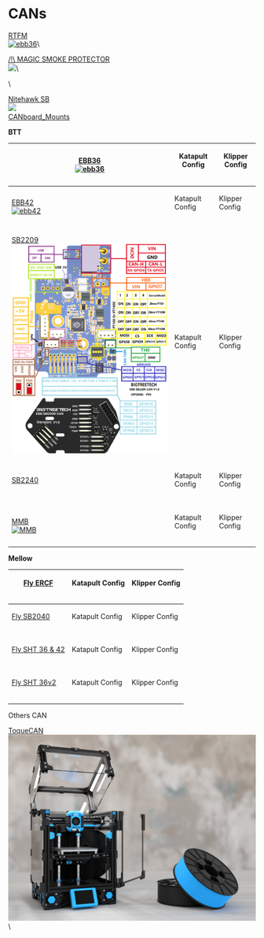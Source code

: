 # CANs

[RTFM\
![ebb36](https://camo.githubusercontent.com/b4a0cd4d9fe8061f274e23039525f986246b5eac7fcc118fa6eaa00324bd8e9d/68747470733a2f2f6d656469612e666f72676563646e2e6e65742f617661746172732f3130312f3937382f3633363332373035393536313835383232392e706e67)](https://canbus.esoterical.online/)\\

[/!\ MAGIC SMOKE PROTECTOR\
![](https://camo.githubusercontent.com/46bdb027ebc9c6bb10ae2a32ea9025fa9e71244503cd03c7bda5caeb5db6eaaf/68747470733a2f2f6d656469612e7072696e7461626c65732e636f6d2f6d656469612f7072696e74732f3634323030312f696d616765732f353037303235385f63336163613866632d643931302d346364382d393163392d3433316437383835646632315f65383738343964332d336439632d346663612d386231332d3334623436363661656139312f7468756d62732f696e736964652f31323830783936302f6a70672f70726f74332e77656270)](https://www.printables.com/fr/model/642001-voron-stealthburner-sb2209-misalignment-protector)\\

\\

[Nitehawk SB\
![](https://github.com/MotorDynamicsLab/Nitehawk-SB/raw/master/Images/nitehawk_sb_logo.svg)](https://github.com/MotorDynamicsLab/Nitehawk-SB)\
[CANboard\_Mounts](https://github.com/KayosMaker/CANboard_Mounts)

**BTT**

| <p><a href="https://github.com/bigtreetech/EBB/tree/master/EBB%20CAN%20V1.1%20(STM32G0B1)/EBB36%20CAN%20V1.1">EBB36<br><img src="https://github.com/bigtreetech/EBB/raw/master/EBB%20CAN%20V1.0%20(STM32F072)/EBB36%20CAN%20V1.0/Hardware/EBB36%20CAN%20V1.0-PIN.png" alt="ebb36"></a></p>                                        | <p>Katapult Config<br><a href="https://canbus.esoterical.online/toolhead_flashing/common_hardware/BigTreeTech%20EBB36%20V1.2/README.html"><img src="https://user-images.githubusercontent.com/124253477/228764838-d75c7bc4-a27f-4c3a-b6c8-ef0e78f49f4f.png" alt=""></a></p>                                                                                                                                                                                                                                                                                                                                                                                                                                                                                                                                                                                                                                                                                                            | <p>Klipper Config<br><a href="https://canbus.esoterical.online/toolhead_flashing/common_hardware/BigTreeTech%20EBB36%20V1.2/README.html"><img src="https://user-images.githubusercontent.com/124253477/221349102-cd2f4060-9c29-44aa-b722-9883262b2fc3.png" alt=""></a></p>                                                                                                                                                                                                                                                                                                                                                                                                                                                                                                                                                                                                                                                                                                            |
| --------------------------------------------------------------------------------------------------------------------------------------------------------------------------------------------------------------------------------------------------------------------------------------------------------------------------------- | -------------------------------------------------------------------------------------------------------------------------------------------------------------------------------------------------------------------------------------------------------------------------------------------------------------------------------------------------------------------------------------------------------------------------------------------------------------------------------------------------------------------------------------------------------------------------------------------------------------------------------------------------------------------------------------------------------------------------------------------------------------------------------------------------------------------------------------------------------------------------------------------------------------------------------------------------------------------------------------- | ------------------------------------------------------------------------------------------------------------------------------------------------------------------------------------------------------------------------------------------------------------------------------------------------------------------------------------------------------------------------------------------------------------------------------------------------------------------------------------------------------------------------------------------------------------------------------------------------------------------------------------------------------------------------------------------------------------------------------------------------------------------------------------------------------------------------------------------------------------------------------------------------------------------------------------------------------------------------------------- |
| <p><a href="https://github.com/bigtreetech/EBB/tree/master/EBB%20CAN%20V1.1%20(STM32G0B1)/EBB42%20CAN%20V1.1">EBB42<br><img src="https://github.com/bigtreetech/EBB/raw/master/EBB%20CAN%20V1.0%20(STM32F072)/EBB42%20CAN%20V1.0/Hardware/EBB42%20CAN%20V1.0-PIN.png" alt="ebb42"></a></p>                                        | <p>Katapult Config<br><a href="https://canbus.esoterical.online/toolhead_flashing/common_hardware/BigTreeTech%20EBB42%20V1.2/README.html"><img src="https://user-images.githubusercontent.com/124253477/228764838-d75c7bc4-a27f-4c3a-b6c8-ef0e78f49f4f.png" alt=""></a></p>                                                                                                                                                                                                                                                                                                                                                                                                                                                                                                                                                                                                                                                                                                            | <p>Klipper Config<br><a href="https://canbus.esoterical.online/toolhead_flashing/common_hardware/BigTreeTech%20EBB42%20V1.2/README.html"><img src="https://user-images.githubusercontent.com/124253477/221349102-cd2f4060-9c29-44aa-b722-9883262b2fc3.png" alt=""></a></p>                                                                                                                                                                                                                                                                                                                                                                                                                                                                                                                                                                                                                                                                                                            |
| <p><a href="https://github.com/bigtreetech/EBB/tree/master/EBB%20SB2209%20CAN%20(RP2040)">SB2209<br><img src="https://github.com/bigtreetech/EBB/raw/master/EBB%20SB2209%20CAN%20(RP2040)/Hardware/EBB%20SB2209%20CAN%20V1.0%EF%BC%88RP2040%EF%BC%89-Pin.png" alt=""></a></p>                                                     | <p>Katapult Config<br><a href="https://canbus.esoterical.online/toolhead_flashing/common_hardware/BigTreeTech%20SB2209%20(RP2040)/README.html"><img src="https://private-user-images.githubusercontent.com/124253477/299165331-3b1a7a33-48ce-4136-8a0f-0aad49d65f76.png?jwt=eyJhbGciOiJIUzI1NiIsInR5cCI6IkpXVCJ9.eyJpc3MiOiJnaXRodWIuY29tIiwiYXVkIjoicmF3LmdpdGh1YnVzZXJjb250ZW50LmNvbSIsImtleSI6ImtleTUiLCJleHAiOjE3NDM0MzAwNzksIm5iZiI6MTc0MzQyOTc3OSwicGF0aCI6Ii8xMjQyNTM0NzcvMjk5MTY1MzMxLTNiMWE3YTMzLTQ4Y2UtNDEzNi04YTBmLTBhYWQ0OWQ2NWY3Ni5wbmc_WC1BbXotQWxnb3JpdGhtPUFXUzQtSE1BQy1TSEEyNTYmWC1BbXotQ3JlZGVudGlhbD1BS0lBVkNPRFlMU0E1M1BRSzRaQSUyRjIwMjUwMzMxJTJGdXMtZWFzdC0xJTJGczMlMkZhd3M0X3JlcXVlc3QmWC1BbXotRGF0ZT0yMDI1MDMzMVQxNDAyNTlaJlgtQW16LUV4cGlyZXM9MzAwJlgtQW16LVNpZ25hdHVyZT0zNjA3MDkzNTljMDQzYTFkMjQ4ZDQxZjdlZTE2YWUzYmVlN2I4OTZiZDhiOGNmODVjNTc2YWVlZDQwNzUxMzkwJlgtQW16LVNpZ25lZEhlYWRlcnM9aG9zdCJ9.OVtwi4fbPbmZ6fxHMNXZboxOVvSTRS6maCm-iHu5y1E" alt=""></a></p> | <p>Klipper Config<br><a href="https://canbus.esoterical.online/toolhead_flashing/common_hardware/BigTreeTech%20SB2209%20(RP2040)/README.html"><img src="https://private-user-images.githubusercontent.com/124253477/277043232-aac98e3a-472f-4934-9000-13de6e66849e.png?jwt=eyJhbGciOiJIUzI1NiIsInR5cCI6IkpXVCJ9.eyJpc3MiOiJnaXRodWIuY29tIiwiYXVkIjoicmF3LmdpdGh1YnVzZXJjb250ZW50LmNvbSIsImtleSI6ImtleTUiLCJleHAiOjE3NDM0MzAwNzksIm5iZiI6MTc0MzQyOTc3OSwicGF0aCI6Ii8xMjQyNTM0NzcvMjc3MDQzMjMyLWFhYzk4ZTNhLTQ3MmYtNDkzNC05MDAwLTEzZGU2ZTY2ODQ5ZS5wbmc_WC1BbXotQWxnb3JpdGhtPUFXUzQtSE1BQy1TSEEyNTYmWC1BbXotQ3JlZGVudGlhbD1BS0lBVkNPRFlMU0E1M1BRSzRaQSUyRjIwMjUwMzMxJTJGdXMtZWFzdC0xJTJGczMlMkZhd3M0X3JlcXVlc3QmWC1BbXotRGF0ZT0yMDI1MDMzMVQxNDAyNTlaJlgtQW16LUV4cGlyZXM9MzAwJlgtQW16LVNpZ25hdHVyZT01OTFiNjM0MTM1NDA5YWRmYTRhMGYwNGU5NDU3MWFlZWNkMTQwNWMxMGZhMGQzYzA1YzNlOGY4MjI5MWIwZWFhJlgtQW16LVNpZ25lZEhlYWRlcnM9aG9zdCJ9.LVWVHiJDxJzuIB1sLvoyhkV9OCPxYUiNmEJ31pQQvUY" alt=""></a></p> |
| <p><a href="https://github.com/bigtreetech/EBB/tree/master/EBB%20SB2240_2209%20CAN">SB2240<br><img src="https://github.com/bigtreetech/EBB/raw/master/EBB%20SB2240_2209%20CAN/SB2240/Hardware/SB2240.png" alt=""></a></p>                                                                                                         | <p>Katapult Config<br><a href="https://canbus.esoterical.online/toolhead_flashing/common_hardware/BigTreeTech%20SB2209%20and%20SB2240/README.html"><img src="https://user-images.githubusercontent.com/124253477/228764307-36da2c3a-393d-43d9-b370-4eb31d231c27.png" alt=""></a></p>                                                                                                                                                                                                                                                                                                                                                                                                                                                                                                                                                                                                                                                                                                   | <p>Klipper Config<br><a href="https://canbus.esoterical.online/toolhead_flashing/common_hardware/BigTreeTech%20SB2209%20and%20SB2240/README.html"><img src="https://user-images.githubusercontent.com/124253477/221349102-cd2f4060-9c29-44aa-b722-9883262b2fc3.png" alt=""></a></p>                                                                                                                                                                                                                                                                                                                                                                                                                                                                                                                                                                                                                                                                                                   |
| <p><a href="https://github.com/bigtreetech/MMB">MMB<br><img src="https://camo.githubusercontent.com/60ab99f20172b997fb21ad404d387bdbcf7c42122d738ee980e379151ec57c82/68747470733a2f2f626971752e65717569706d656e742f63646e2f73686f702f66696c65732f4d4d4243414e56312e305f32303233303832345f345f363530782e706e67" alt="MMB"></a></p> | <p>Katapult Config<br><a href="https://canbus.esoterical.online/toolhead_flashing/common_hardware/BigTreeTech%20MMB%20CAN%20V1.0/README.html"><img src="https://private-user-images.githubusercontent.com/124253477/284476683-649a5bb8-f35f-42fc-b643-02341e1f4d05.png?jwt=eyJhbGciOiJIUzI1NiIsInR5cCI6IkpXVCJ9.eyJpc3MiOiJnaXRodWIuY29tIiwiYXVkIjoicmF3LmdpdGh1YnVzZXJjb250ZW50LmNvbSIsImtleSI6ImtleTUiLCJleHAiOjE3NDM0MzAwNzksIm5iZiI6MTc0MzQyOTc3OSwicGF0aCI6Ii8xMjQyNTM0NzcvMjg0NDc2NjgzLTY0OWE1YmI4LWYzNWYtNDJmYy1iNjQzLTAyMzQxZTFmNGQwNS5wbmc_WC1BbXotQWxnb3JpdGhtPUFXUzQtSE1BQy1TSEEyNTYmWC1BbXotQ3JlZGVudGlhbD1BS0lBVkNPRFlMU0E1M1BRSzRaQSUyRjIwMjUwMzMxJTJGdXMtZWFzdC0xJTJGczMlMkZhd3M0X3JlcXVlc3QmWC1BbXotRGF0ZT0yMDI1MDMzMVQxNDAyNTlaJlgtQW16LUV4cGlyZXM9MzAwJlgtQW16LVNpZ25hdHVyZT1kZjQ0MDI1NDY5ZGVkMzFiZjI3YzFmMGUwYTkyZjhkMzkzMTZkMmQ5NDU5MzdmNjgyNTYyZjA5NTAzZGY2NTE3JlgtQW16LVNpZ25lZEhlYWRlcnM9aG9zdCJ9.6LgZHihAkeJqZYLMVwDVRNzN0Xa7jz7defHPxpoJw-o" alt=""></a></p>  | <p>Klipper Config<br><a href="https://canbus.esoterical.online/toolhead_flashing/common_hardware/BigTreeTech%20MMB%20CAN%20V1.0/README.html"><img src="https://private-user-images.githubusercontent.com/124253477/284476305-ef7f82f2-b5b9-469d-b1aa-9bad94a4c949.png?jwt=eyJhbGciOiJIUzI1NiIsInR5cCI6IkpXVCJ9.eyJpc3MiOiJnaXRodWIuY29tIiwiYXVkIjoicmF3LmdpdGh1YnVzZXJjb250ZW50LmNvbSIsImtleSI6ImtleTUiLCJleHAiOjE3NDM0MzAwNzksIm5iZiI6MTc0MzQyOTc3OSwicGF0aCI6Ii8xMjQyNTM0NzcvMjg0NDc2MzA1LWVmN2Y4MmYyLWI1YjktNDY5ZC1iMWFhLTliYWQ5NGE0Yzk0OS5wbmc_WC1BbXotQWxnb3JpdGhtPUFXUzQtSE1BQy1TSEEyNTYmWC1BbXotQ3JlZGVudGlhbD1BS0lBVkNPRFlMU0E1M1BRSzRaQSUyRjIwMjUwMzMxJTJGdXMtZWFzdC0xJTJGczMlMkZhd3M0X3JlcXVlc3QmWC1BbXotRGF0ZT0yMDI1MDMzMVQxNDAyNTlaJlgtQW16LUV4cGlyZXM9MzAwJlgtQW16LVNpZ25hdHVyZT0zYmU1YWUyMTQ1YTZlNjY1YjRjOTExNWM4OTQ0Y2YzZGU5YjUyNzFiZjEwMTFhZGU4ZTNmZjg4NTg0Y2JlNGZhJlgtQW16LVNpZ25lZEhlYWRlcnM9aG9zdCJ9.6BNXBWukvXtXbXEstCpLZOw1ZTKVHxEiWmtKN0I2-Z8" alt=""></a></p>  |

**Mellow**

| <p><a href="https://github.com/bigtreetech/MMB">Fly ERCF<br><img src="https://camo.githubusercontent.com/d46cfd3475485134e418ec9490d4c06d766e907f27cb3ebc3dfcce81df7b335e/68747470733a2f2f63616e6275732e65736f7465726963616c2e6f6e6c696e652f746f6f6c686561645f666c617368696e672f636f6d6d6f6e5f68617264776172652f4d656c6c6f77253230466c79253230455243462f696d672f6466752d6d6f64652e706e67" alt=""></a></p> | <p>Katapult Config<br><a href="https://canbus.esoterical.online/toolhead_flashing/common_hardware/Mellow%20Fly%20ERCF/README.html"><img src="https://camo.githubusercontent.com/1706611a26fe8c7e189ecf9d37059a8f1c074adda2aad947c973ca057c356a49/68747470733a2f2f63616e6275732e65736f7465726963616c2e6f6e6c696e652f746f6f6c686561645f666c617368696e672f636f6d6d6f6e5f68617264776172652f4d656c6c6f77253230466c79253230455243462f696d672f63616e626f6f742e706e67" alt=""></a></p> | <p>Klipper Config<br><a href="https://canbus.esoterical.online/toolhead_flashing/common_hardware/Mellow%20Fly%20ERCF/README.html"><img src="https://camo.githubusercontent.com/6c3168e0acdee9bcaa1fcc365cde4a0a94dd4612e8cb4d3c7c992dc841a2b438/68747470733a2f2f63616e6275732e65736f7465726963616c2e6f6e6c696e652f746f6f6c686561645f666c617368696e672f636f6d6d6f6e5f68617264776172652f4d656c6c6f77253230466c79253230455243462f696d672f6b6c69707065722d63616e626f6f742e706e67" alt=""></a></p> |
| --------------------------------------------------------------------------------------------------------------------------------------------------------------------------------------------------------------------------------------------------------------------------------------------------------------------------------------------------------------------------------------------------------- | ------------------------------------------------------------------------------------------------------------------------------------------------------------------------------------------------------------------------------------------------------------------------------------------------------------------------------------------------------------------------------------------------------------------------------------------------------------------------------ | --------------------------------------------------------------------------------------------------------------------------------------------------------------------------------------------------------------------------------------------------------------------------------------------------------------------------------------------------------------------------------------------------------------------------------------------------------------------------------------------- |
| <p><a href="https://github.com/Mellow-3D/Fly-SB2040">Fly SB2040<br><img src="https://camo.githubusercontent.com/481a4b06f7ee7ebfcecea547888d682e2ac84217df1e2c083dc30bb262de11b2/68747470733a2f2f6d2e6d656469612d616d617a6f6e2e636f6d2f696d616765732f492f36314935766e4b3038444c2e5f41435f5546313030302c313030305f514c38305f2e6a7067" alt=""></a></p>                                                      | <p>Katapult Config<br><a href="https://canbus.esoterical.online/toolhead_flashing/common_hardware/Mellow%20Fly%20SB2040/README.html"><img src="https://user-images.githubusercontent.com/124253477/228765757-5a8bab71-6f57-4467-8400-4bbb9d37e2f6.png" alt=""></a></p>                                                                                                                                                                                                         | <p>Klipper Config<br><a href="https://canbus.esoterical.online/toolhead_flashing/common_hardware/Mellow%20Fly%20SB2040/README.html"><img src="https://user-images.githubusercontent.com/124253477/221348650-b9f2749e-0f3b-44b4-b34a-a57bd8beb706.png" alt=""></a></p>                                                                                                                                                                                                                         |
| <p><a href="https://github.com/Mellow-3D/Klipper-CAN-Toolboards">Fly SHT 36 &#x26; 42<br><img src="https://camo.githubusercontent.com/b115a942d4d8647f8bf27123dd7dc08ef24774a916291c1bc307c24dcb202d11/68747470733a2f2f616530312e616c6963646e2e636f6d2f6b662f5338633663363232346261306434613734623438303835316335366362373632657a2e6a70675f363430783634305139302e6a70675f2e77656270" alt=""></a></p>      | <p>Katapult Config<br><a href="https://canbus.esoterical.online/toolhead_flashing/common_hardware/Mellow%20Fly%20SHT36%20and%20SHT42/README.html"><img src="https://user-images.githubusercontent.com/124253477/228767194-0ee2d789-13b2-44f4-99aa-f0a7f750c99c.png" alt=""></a></p>                                                                                                                                                                                            | <p>Klipper Config<br><a href="https://canbus.esoterical.online/toolhead_flashing/common_hardware/Mellow%20Fly%20SHT36%20and%20SHT42/README.html"><img src="https://user-images.githubusercontent.com/124253477/221396323-83dd84e5-b661-4472-8074-ea45aa19dced.png" alt=""></a></p>                                                                                                                                                                                                            |
| <p><a href="https://github.com/Mellow-3D/Klipper-CAN-Toolboards">Fly SHT 36v2<br><img src="https://camo.githubusercontent.com/d08304adc593181ae3bbe5ac75175bbcf1806859fc8d45fdbae62e5e825c648e/68747470733a2f2f6d656c6c6f772d33642e6769746875622e696f2f696d616765732f666c792d73687433365f76322f73687433365f76322e706e67" alt=""></a></p>                                                                  | <p>Katapult Config<br><a href="https://canbus.esoterical.online/toolhead_flashing/common_hardware/Mellow%20Fly%20SHT36v2/README.html"><img src="https://user-images.githubusercontent.com/124253477/228767706-e14d572a-b0de-4445-9c7c-11276fc8c4a7.png" alt=""></a></p>                                                                                                                                                                                                        | <p>Klipper Config<br><a href="https://canbus.esoterical.online/toolhead_flashing/common_hardware/Mellow%20Fly%20SHT36v2/README.html"><img src="https://user-images.githubusercontent.com/124253477/221396540-52695957-90f7-4f01-9d7d-130a76a81ee8.png" alt=""></a></p>                                                                                                                                                                                                                        |

Others CAN

[ToqueCAN](https://github.com/xbst/ToqueCAN)\
![](<.gitbook/assets/image (1) (1) (1).png>)\\
